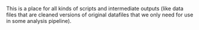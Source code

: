 This is a place for all kinds of scripts and intermediate outputs (like data files that are cleaned versions of original datafiles that we only need for use in some analysis pipeline).
